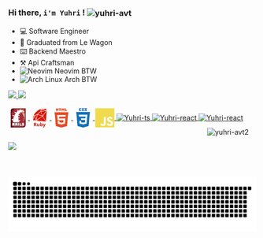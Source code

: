 ### Hi there, ````i'm Yuhri```` !                     <img align="center" alt="yuhri-avt" width="16%"                src="https://cdn.discordapp.com/attachments/244891533386579969/887345453237149716/4hsh.gif">

- 💻 Software Engineer 
- 🚐 Graduated from Le Wagon
- ⌨️ Backend Maestro
- ⚒️ Api Craftsman
- ![Neovim](https://img.shields.io/badge/Neovim-%2357A143.svg?style=for-the-badge&logo=neovim&logoColor=white) Neovim BTW
- ![Arch Linux](https://img.shields.io/badge/Arch_Linux-1793D1?style=for-the-badge&logo=arch-linux&logoColor=white) Arch BTW

<div>
  <a href="https://github.com/Yuhribrp">
  <img height="160em" src="https://github-readme-stats.vercel.app/api?username=Yuhribrp&show_icons=true&theme=material-palenight&include_all_commits=true&count_private=true"/>
  <img height="160em" src="https://github-readme-stats.vercel.app/api/top-langs/?username=Yuhribrp&layout=compact&langs_count=7&theme=material-palenight"/>
</div>
  <div style="display: inline_block"><br>
  <img align="center" alt="Yuhri-rails" height="40" width="40" src="https://raw.githubusercontent.com/devicons/devicon/master/icons/rails/rails-original-wordmark.svg">
  <img align="center" alt="Yuhri-rb" height="40" width="40" src="https://raw.githubusercontent.com/devicons/devicon/master/icons/ruby/ruby-plain-wordmark.svg">
  <img align="center" alt="Yuhri-HTML" height="40" width="40" src="https://raw.githubusercontent.com/devicons/devicon/master/icons/html5/html5-plain-wordmark.svg">
  <img align="center" alt="Yuhri-CSS" height="40" width="40" src="https://raw.githubusercontent.com/devicons/devicon/master/icons/css3/css3-plain-wordmark.svg">
  <img align="center" alt="Yuhri-js" height="40" width="40" src="https://raw.githubusercontent.com/devicons/devicon/master/icons/javascript/javascript-plain.svg">
  <img align="center" alt="Yuhri-ts" height="40" width="40" src="https://cdn.jsdelivr.net/gh/devicons/devicon@latest/icons/typescript/typescript-original.svg">
  <img align="center" alt="Yuhri-react" height="40" width="40" src="https://cdn.jsdelivr.net/gh/devicons/devicon@latest/icons/react/react-original.svg" />
  <img align="center" alt="Yuhri-react" height="40" width="40" src="https://cdn.jsdelivr.net/gh/devicons/devicon@latest/icons/nodejs/nodejs-original.svg" />
  <img align="right" alt="yuhri-avt2" height="100" width="100" src="https://cdn.discordapp.com/attachments/244891533386579969/887345771219914792/Xqg8.gif">
</div>
  
  ##
  
 <div>
  <a href="https://www.linkedin.com/in/yuhri-benaion-851bb9216/" target="_blank"><img src="https://img.shields.io/badge/-LinkedIn-%230077B5?style=for-the-badge&logo=linkedin&logoColor=white" target="_blank"></a>
   
   ![Snake animation](https://github.com/Yuhribrp/Yuhribrp/blob/output/github-contribution-grid-snake.svg)
 
</div>
